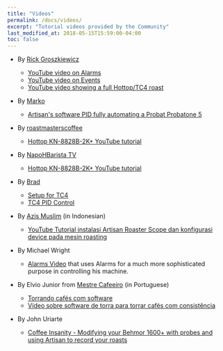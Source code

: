 ```yaml
---
title: "Videos"
permalink: /docs/videos/
excerpt: "Tutorial videos provided by the Community"
last_modified_at: 2018-05-15T15:59:00-04:00
toc: false
---
```


  * By [Rick Groszkiewicz](https://www.youtube.com/channel/UCrLDJbbG8c6fO1KXjbDTllw)
    - [YouTube video on Alarms](https://www.youtube.com/watch?v=KLnb8lZwHjE)
    - [YouTube video on Events](https://www.youtube.com/watch?v=614R8i-EoHI)
    - [YouTube video showing a full Hottop/TC4 roast](https://www.youtube.com/watch?v=mE2qdb4qGrc)
  * By [Marko](https://vimeo.com/user26237386)
    - [Artisan's software PID fully automating a Probat Probatone 5](https://vimeo.com/193018671)
  * By [roastmasterscoffee](https://www.youtube.com/channel/UCsba_bXJQbqFX06X5xP_7ug)
    - [Hottop KN-8828B-2K+ YouTube tutorial](https://www.youtube.com/watch?v=glyE_6vv-Lo&t=110s)
  * By [NapoHBarista TV](https://www.youtube.com/channel/UC-k4iHzxb8xrLZ2NSlUo8hg)
    - [Hottop KN-8828B-2K+ YouTube tutorial](https://www.youtube.com/watch?v=T0If1ZbxjOI&t=310s)
  * By [Brad](https://www.youtube.com/channel/UCxcEts9cSvi29QrXyt3qvsQ)
    - [Setup for TC4](https://www.youtube.com/watch?v=0-Co-pXF2NM)
    - [TC4 PID Control](https://www.youtube.com/watch?v=ykuUCXhGAC4)
  * By [Azis Muslim](https://www.youtube.com/channel/UC8PQskLA6lHik9_W_Js_OCg) (in Indonesian)
    - [YouTube Tutorial instalasi Artisan Roaster Scope dan konfigurasi device pada mesin roasting](https://www.youtube.com/watch?v=DRUXTT6NLm4)

  * By Michael Wright
      - [Alarms Video](https://www.youtube.com/watch?time_continue=321&v=IrvC9dPqgjE) that uses Alarms for a much more sophisticated purpose in controlling his machine.  

  * By Elvio Junior from [Mestre Cafeeiro](https://www.mestrecafeeiro.com.br/) (in Portuguese)
      - [Torrando cafés com software](https://www.mestrecafeeiro.com.br/video)
      - [Vídeo sobre software de torra para torrar cafés com consistência](https://www.youtube.com/watch?v=LyZKYkKB9F8&feature=youtu.be&fbclid=IwAR1W19MV5if2k7b3NQqR2unHoirtOsAsqKYjQMeL-Jdj1z_h7olQvkmVmiI)

  * By John Uriarte
      - [Coffee Insanity - Modifying your Behmor 1600+ with probes and using Artisan to record your roasts](https://www.youtube.com/watch?v=EwqifxjkXgc&feature=youtu.be)